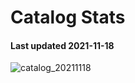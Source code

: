 # Catalog Stats

#### Last updated 2021-11-18

![catalog_20211118](https://user-images.githubusercontent.com/6677629/142389236-207b8f40-be3e-4d93-97cd-5779f5d96d09.png)
